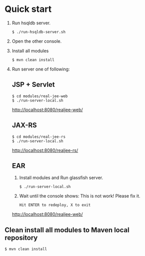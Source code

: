 Quick start
===

1. Run hsqldb server.

	```
	$ ./run-hsqldb-server.sh
	```

1. Open the other console.

1. Install all modules

	```
	$ mvn clean install
	```

1. Run server one of following:


	JSP + Servlet
	--- 
	
	```
	$ cd modules/real-jee-web
	$ ./run-server-local.sh
	```

	[http://localhost:8080/realjee-web/](http://localhost:8080/realjee-web/)


	JAX-RS
	---

	```
	$ cd modules/real-jee-rs
	$ ./run-server-local.sh
	```
	
	[http://localhost:8080/realjee-rs/](http://localhost:8080/realjee-rs/)
	



	EAR
	---

	1. Install modules and Run glassfish server.

		```
		$ ./run-server-local.sh
		```
	
	1. Wait until the console shows: This is not work!  Please fix it.

		```
		Hit ENTER to redeploy, X to exit
		```	

	[http://localhost:8080/realjee-web/](http://localhost:8080/realjee-web/)



Clean install all modules to Maven local repository
---

	$ mvn clean install

